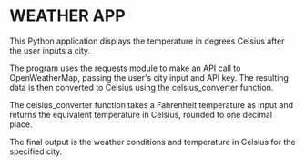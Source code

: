 # WEATHER APP


This Python application displays the temperature in degrees Celsius after the user inputs a city.

The program uses the requests module to make an API call to OpenWeatherMap, passing the user's city input and API key. The resulting data is then converted to Celsius using the celsius_converter function.

The celsius_converter function takes a Fahrenheit temperature as input and returns the equivalent temperature in Celsius, rounded to one decimal place.

The final output is the weather conditions and temperature in Celsius for the specified city.
